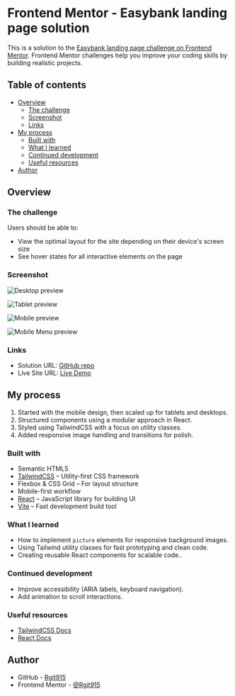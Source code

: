 # Frontend Mentor - Easybank landing page solution

This is a solution to the [Easybank landing page challenge on Frontend Mentor](https://www.frontendmentor.io/challenges/easybank-landing-page-WaUhkoDN). Frontend Mentor challenges help you improve your coding skills by building realistic projects.

## Table of contents

- [Overview](#overview)
  - [The challenge](#the-challenge)
  - [Screenshot](#screenshot)
  - [Links](#links)
- [My process](#my-process)
  - [Built with](#built-with)
  - [What I learned](#what-i-learned)
  - [Continued development](#continued-development)
  - [Useful resources](#useful-resources)
- [Author](#author)


## Overview

### The challenge

Users should be able to:

- View the optimal layout for the site depending on their device's screen size
- See hover states for all interactive elements on the page


### Screenshot

![Desktop preview](https://github.com/Rgit915/easybank-landing-page/blob/master/src/screenshots/easybank-landing-page-desktop-solution-preview.png)

![Tablet preview](https://github.com/Rgit915/easybank-landing-page/blob/master/src/screenshots/easybank-landing-page-tablet-solution-preview.png)

![Mobile preview](https://github.com/Rgit915/easybank-landing-page/blob/master/src/screenshots/easybank-landing-page-mobile-solution-preview.png)

![Mobile Menu preview](https://github.com/Rgit915/easybank-landing-page/blob/master/src/screenshots/easybank-landing-page-mobile-menu-solution-preview.png)


### Links

- Solution URL: [GitHub repo](https://github.com/Rgit915/easybank-landing-page)
- Live Site URL: [Live Demo](https://easybank-landing-page-rora.netlify.app/)


## My process

1. Started with the mobile design, then scaled up for tablets and desktops.
2. Structured components using a modular approach in React.
3. Styled using TailwindCSS with a focus on utility classes.
4. Added responsive image handling and transitions for polish.

### Built with

- Semantic HTML5
- [TailwindCSS](https://tailwindcss.com/) – Utility-first CSS framework
- Flexbox & CSS Grid – For layout structure
- Mobile-first workflow
- [React](https://reactjs.org/) – JavaScript library for building UI
- [Vite](https://vite.dev/) – Fast development build tool


### What I learned

- How to implement `picture` elements for responsive background images.
- Using Tailwind utility classes for fast prototyping and clean code.
- Creating reusable React components for scalable code..

### Continued development

- Improve accessibility (ARIA labels, keyboard navigation).
- Add animation to scroll interactions.

### Useful resources

- [TailwindCSS Docs](https://tailwindcss.com/docs)
- [React Docs](https://reactjs.org/docs/getting-started.html)


## Author

- GitHub - [Rgit915](https://github.com/Rgit915)
- Frontend Mentor - [@Rgit915](https://www.frontendmentor.io/profile/Rgit915)